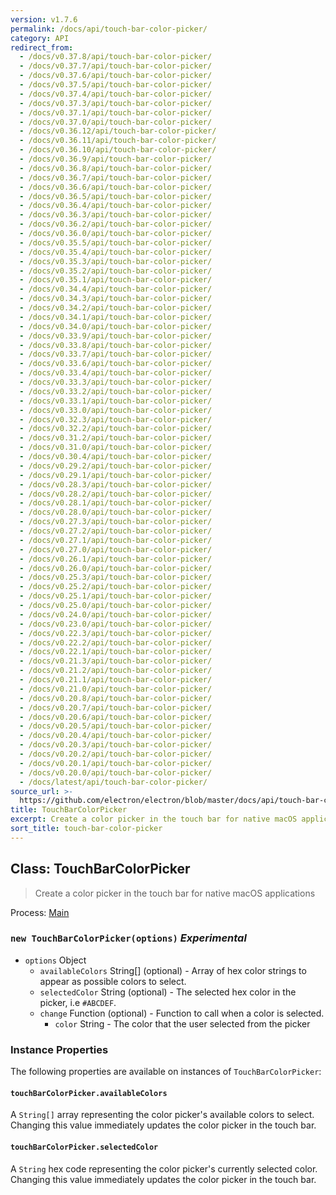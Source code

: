 ```yaml
---
version: v1.7.6
permalink: /docs/api/touch-bar-color-picker/
category: API
redirect_from:
  - /docs/v0.37.8/api/touch-bar-color-picker/
  - /docs/v0.37.7/api/touch-bar-color-picker/
  - /docs/v0.37.6/api/touch-bar-color-picker/
  - /docs/v0.37.5/api/touch-bar-color-picker/
  - /docs/v0.37.4/api/touch-bar-color-picker/
  - /docs/v0.37.3/api/touch-bar-color-picker/
  - /docs/v0.37.1/api/touch-bar-color-picker/
  - /docs/v0.37.0/api/touch-bar-color-picker/
  - /docs/v0.36.12/api/touch-bar-color-picker/
  - /docs/v0.36.11/api/touch-bar-color-picker/
  - /docs/v0.36.10/api/touch-bar-color-picker/
  - /docs/v0.36.9/api/touch-bar-color-picker/
  - /docs/v0.36.8/api/touch-bar-color-picker/
  - /docs/v0.36.7/api/touch-bar-color-picker/
  - /docs/v0.36.6/api/touch-bar-color-picker/
  - /docs/v0.36.5/api/touch-bar-color-picker/
  - /docs/v0.36.4/api/touch-bar-color-picker/
  - /docs/v0.36.3/api/touch-bar-color-picker/
  - /docs/v0.36.2/api/touch-bar-color-picker/
  - /docs/v0.36.0/api/touch-bar-color-picker/
  - /docs/v0.35.5/api/touch-bar-color-picker/
  - /docs/v0.35.4/api/touch-bar-color-picker/
  - /docs/v0.35.3/api/touch-bar-color-picker/
  - /docs/v0.35.2/api/touch-bar-color-picker/
  - /docs/v0.35.1/api/touch-bar-color-picker/
  - /docs/v0.34.4/api/touch-bar-color-picker/
  - /docs/v0.34.3/api/touch-bar-color-picker/
  - /docs/v0.34.2/api/touch-bar-color-picker/
  - /docs/v0.34.1/api/touch-bar-color-picker/
  - /docs/v0.34.0/api/touch-bar-color-picker/
  - /docs/v0.33.9/api/touch-bar-color-picker/
  - /docs/v0.33.8/api/touch-bar-color-picker/
  - /docs/v0.33.7/api/touch-bar-color-picker/
  - /docs/v0.33.6/api/touch-bar-color-picker/
  - /docs/v0.33.4/api/touch-bar-color-picker/
  - /docs/v0.33.3/api/touch-bar-color-picker/
  - /docs/v0.33.2/api/touch-bar-color-picker/
  - /docs/v0.33.1/api/touch-bar-color-picker/
  - /docs/v0.33.0/api/touch-bar-color-picker/
  - /docs/v0.32.3/api/touch-bar-color-picker/
  - /docs/v0.32.2/api/touch-bar-color-picker/
  - /docs/v0.31.2/api/touch-bar-color-picker/
  - /docs/v0.31.0/api/touch-bar-color-picker/
  - /docs/v0.30.4/api/touch-bar-color-picker/
  - /docs/v0.29.2/api/touch-bar-color-picker/
  - /docs/v0.29.1/api/touch-bar-color-picker/
  - /docs/v0.28.3/api/touch-bar-color-picker/
  - /docs/v0.28.2/api/touch-bar-color-picker/
  - /docs/v0.28.1/api/touch-bar-color-picker/
  - /docs/v0.28.0/api/touch-bar-color-picker/
  - /docs/v0.27.3/api/touch-bar-color-picker/
  - /docs/v0.27.2/api/touch-bar-color-picker/
  - /docs/v0.27.1/api/touch-bar-color-picker/
  - /docs/v0.27.0/api/touch-bar-color-picker/
  - /docs/v0.26.1/api/touch-bar-color-picker/
  - /docs/v0.26.0/api/touch-bar-color-picker/
  - /docs/v0.25.3/api/touch-bar-color-picker/
  - /docs/v0.25.2/api/touch-bar-color-picker/
  - /docs/v0.25.1/api/touch-bar-color-picker/
  - /docs/v0.25.0/api/touch-bar-color-picker/
  - /docs/v0.24.0/api/touch-bar-color-picker/
  - /docs/v0.23.0/api/touch-bar-color-picker/
  - /docs/v0.22.3/api/touch-bar-color-picker/
  - /docs/v0.22.2/api/touch-bar-color-picker/
  - /docs/v0.22.1/api/touch-bar-color-picker/
  - /docs/v0.21.3/api/touch-bar-color-picker/
  - /docs/v0.21.2/api/touch-bar-color-picker/
  - /docs/v0.21.1/api/touch-bar-color-picker/
  - /docs/v0.21.0/api/touch-bar-color-picker/
  - /docs/v0.20.8/api/touch-bar-color-picker/
  - /docs/v0.20.7/api/touch-bar-color-picker/
  - /docs/v0.20.6/api/touch-bar-color-picker/
  - /docs/v0.20.5/api/touch-bar-color-picker/
  - /docs/v0.20.4/api/touch-bar-color-picker/
  - /docs/v0.20.3/api/touch-bar-color-picker/
  - /docs/v0.20.2/api/touch-bar-color-picker/
  - /docs/v0.20.1/api/touch-bar-color-picker/
  - /docs/v0.20.0/api/touch-bar-color-picker/
  - /docs/latest/api/touch-bar-color-picker/
source_url: >-
  https://github.com/electron/electron/blob/master/docs/api/touch-bar-color-picker.md
title: TouchBarColorPicker
excerpt: Create a color picker in the touch bar for native macOS applications
sort_title: touch-bar-color-picker
---
```




<!--


                                      ::::
                                    :o+//+o:
                                    +o    oo-
                                    :o+//oo/+o/
                                      -::-   -oo:
                                               /s/
                      -::::::::-                :s/  :::--
                  :+oo+////////+:        -:/+oo/ :s:-///++oo+:
                /o+:                -/+oo+/:-     +o-      -:+o:
               /s:              -:+o+/:           -o+         :s/
              -s/            -/oo/:                /s-         +s-
              -s/         -/oo/-                   -s/         /s-
               oo       :+o/-                       oo         oo
               -s/    :oo/                          /s-       /s-
                :s/ :oo:              -::-          /s-      /s:
                  -+o/               /ssss/         :s:    -+o-
                 :o+--               /ssss/         :s:   :o+-
                :s/  +o:              -::-          /s-   --
               -s/    :+o/-                         /s-
               oo       -+o+-                       oo
              -s/         -/oo/-                   -s/
             -+soo+:         -/oo/:                /s-      /oooo+-
             o+   :s:           -:+o+/:-          -o+      /s:  -oo
             oo:--/s:       ::      -:+oo+/:-     -/-      /s/--:o+
              :+++/-        :s:          -:/+ooo++//////++oo//+o+:
                             /s:                --::::::--
                              /s/              /s-
                               :oo:          :oo:
                                 /oo/-    -/oo/
                                   -/+oooo+/-





                   _______  _______  _______  _______  __
                  |       ||       ||       ||       ||  |
                  |  _____||_     _||   _   ||    _  ||  |
                  | |_____   |   |  |  | |  ||   |_| ||  |
                  |_____  |  |   |  |  |_|  ||    ___||__|
                   _____| |  |   |  |       ||   |     __
                  |_______|  |___|  |_______||___|    |__|


    This file is generated automatically, so it should not be edited.

    To make changes, head over to the electron/electron repository:

    https://github.com/electron/electron/blob/master/docs/api/touch-bar-color-picker.md

    Thanks!

-->
## Class: TouchBarColorPicker

> Create a color picker in the touch bar for native macOS applications

Process: [Main]({{site.baseurl}}/docs/tutorial/quick-start#main-process)

### `new TouchBarColorPicker(options)` _Experimental_

*   `options` Object
    *   `availableColors` String[] (optional) - Array of hex color strings to appear as possible colors to select.
    *   `selectedColor` String (optional) - The selected hex color in the picker, i.e `#ABCDEF`.
    *   `change` Function (optional) - Function to call when a color is selected.
        *   `color` String - The color that the user selected from the picker

### Instance Properties

The following properties are available on instances of `TouchBarColorPicker`:

#### `touchBarColorPicker.availableColors`

A `String[]` array representing the color picker's available colors to select. Changing this value immediately updates the color picker in the touch bar.

#### `touchBarColorPicker.selectedColor`

A `String` hex code representing the color picker's currently selected color. Changing this value immediately updates the color picker in the touch bar.
